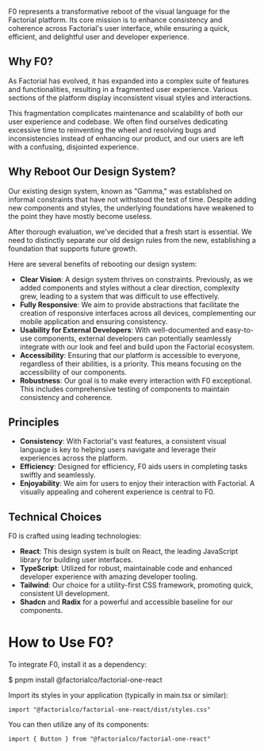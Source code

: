 F0 represents a transformative reboot of the visual language for the Factorial
platform. Its core mission is to enhance consistency and coherence across
Factorial's user interface, while ensuring a quick, efficient, and delightful
user and developer experience.

## Why F0?

As Factorial has evolved, it has expanded into a complex suite of features and
functionalities, resulting in a fragmented user experience. Various sections of
the platform display inconsistent visual styles and interactions.

This fragmentation complicates maintenance and scalability of both our user
experience and codebase. We often find ourselves dedicating excessive time to
reinventing the wheel and resolving bugs and inconsistencies instead of
enhancing our product, and our users are left with a confusing, disjointed
experience.

## Why Reboot Our Design System?

Our existing design system, known as "Gamma," was established on informal
constraints that have not withstood the test of time. Despite adding new
components and styles, the underlying foundations have weakened to the point
they have mostly become useless.

After thorough evaluation, we've decided that a fresh start is essential. We
need to distinctly separate our old design rules from the new, establishing a
foundation that supports future growth.

Here are several benefits of rebooting our design system:

- **Clear Vision**: A design system thrives on constraints. Previously, as we
  added components and styles without a clear direction, complexity grew,
  leading to a system that was difficult to use effectively.
- **Fully Responsive**: We aim to provide abstractions that facilitate the
  creation of responsive interfaces across all devices, complementing our mobile
  application and ensuring consistency.
- **Usability for External Developers**: With well-documented and easy-to-use
  components, external developers can potentially seamlessly integrate with our
  look and feel and build upon the Factorial ecosystem.
- **Accessibility**: Ensuring that our platform is accessible to everyone,
  regardless of their abilities, is a priority. This means focusing on the
  accessibility of our components.
- **Robustness**: Our goal is to make every interaction with F0 exceptional.
  This includes comprehensive testing of components to maintain consistency and
  coherence.

## Principles

- **Consistency**: With Factorial's vast features, a consistent visual language
  is key to helping users navigate and leverage their experiences across the
  platform.
- **Efficiency**: Designed for efficiency, F0 aids users in completing tasks
  swiftly and seamlessly.
- **Enjoyability**: We aim for users to enjoy their interaction with Factorial.
  A visually appealing and coherent experience is central to F0.

## Technical Choices

F0 is crafted using leading technologies:

- **React**: This design system is built on React, the leading JavaScript
  library for building user interfaces.
- **TypeScript**: Utilized for robust, maintainable code and enhanced developer
  experience with amazing developer tooling.
- **Tailwind**: Our choice for a utility-first CSS framework, promoting quick,
  consistent UI development.
- **Shadcn** and **Radix** for a powerful and accessible baseline for our
  components.

# How to Use F0?

To integrate F0, install it as a dependency:

$ pnpm install @factorialco/factorial-one-react

Import its styles in your application (typically in main.tsx or similar):

```tsx
import "@factorialco/factorial-one-react/dist/styles.css"
```

You can then utilize any of its components:

```
import { Button } from "@factorialco/factorial-one-react"
```
